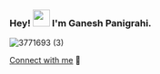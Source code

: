 ### **Hey! <img src="https://github.com/TheDudeThatCode/TheDudeThatCode/blob/master/Assets/Hi.gif" width="30"> I'm Ganesh Panigrahi.**

![3771693 (3)](https://user-images.githubusercontent.com/102909893/182023908-ce48ef10-9cb0-4f29-94cf-acedf709c215.jpg)


[Connect with me](https://www.linkedin.com/in/ganesh-panigrahi/) 💬

